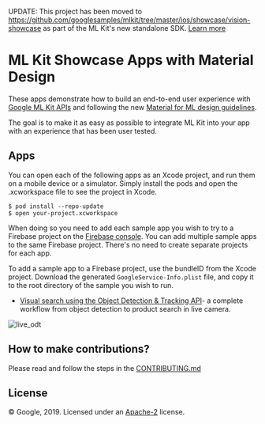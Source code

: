UPDATE: This project has been moved to https://github.com/googlesamples/mlkit/tree/master/ios/showcase/vision-showcase as part of the ML Kit's new standalone SDK. [Learn more](https://developers.google.com/ml-kit)

# ML Kit Showcase Apps with Material Design

These apps demonstrate how to build an end-to-end user experience with [Google ML Kit APIs](https://developers.google.com/ml-kit) and following the new [Material for ML design guidelines](https://material.io/collections/machine-learning/).

The goal is to make it as easy as possible to integrate ML Kit into your app with an experience that has been user tested.

## Apps

You can open each of the following apps as an Xcode project, and run
them on a mobile device or a simulator. Simply install the pods and open
the .xcworkspace file to see the project in Xcode.

```
$ pod install --repo-update
$ open your-project.xcworkspace
```
When doing so you need to add each sample app you wish to try to a Firebase
project on the [Firebase console](https://console.firebase.google.com).
You can add multiple sample apps to the same Firebase project.
There's no need to create separate projects for each app.

To add a sample app to a Firebase project, use the bundleID from the Xcode project.
Download the generated `GoogleService-Info.plist` file, and copy it to the root
directory of the sample you wish to run.

- [Visual search using the Object Detection & Tracking API](ShowcaseApp/README.md)- a complete workflow from object detection to product search in live camera.

![live_odt](screenshots/live_odt.gif)

## How to make contributions?
Please read and follow the steps in the [CONTRIBUTING.md](CONTRIBUTING.md)

## License
© Google, 2019. Licensed under an [Apache-2](./LICENSE) license.
